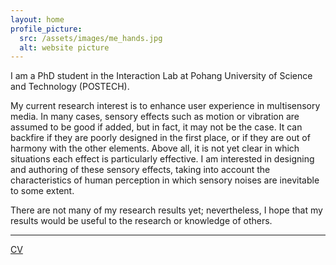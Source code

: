 ```yaml
---
layout: home
profile_picture:
  src: /assets/images/me_hands.jpg
  alt: website picture
---
```


<p>
  I am a PhD student in the Interaction Lab at Pohang University of Science and Technology (POSTECH). 
</p>
<p>  
  My current research interest is to enhance user experience in multisensory media. 
  In many cases, sensory effects such as motion or vibration are assumed to be good if added, but in fact, it may not be the case. 
  It can backfire if they are poorly designed in the first place, or if they are out of harmony with the other elements. 
  Above all, it is not yet clear in which situations each effect is particularly effective. 
  I am interested in designing and authoring of these sensory effects, taking into account the characteristics of human perception in which sensory noises are inevitable to some extent.
</p>
<p>
  There are not many of my research results yet; nevertheless, I hope that my results would be useful to the research or knowledge of others.
</p>

<hr>
<p>
  <a href="/assets/pdfs/cv.pdf">CV</a>
</p>



